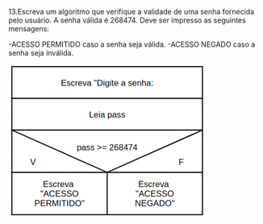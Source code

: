 13.Escreva um algoritmo que verifique a validade de uma senha fornecida pelo usuário. A senha válida é 268474. Deve ser impresso as seguintes mensagens:

-ACESSO PERMITIDO caso a senha seja válida.
-ACESSO NEGADO  caso a senha seja inválida.


![](https://github.com/Yxav/proglogic/blob/apnp/exercicios-2/13/13.png) 

